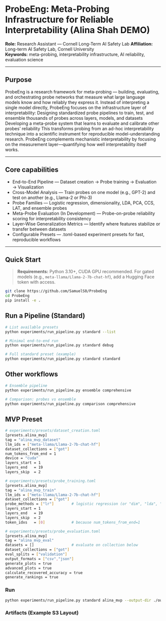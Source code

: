 # ProbeEng: Meta-Probing Infrastructure for Reliable Interpretability (Alina Shah DEMO) 

**Role:** Research Assistant — Cornell Long-Term AI Safety Lab
**Affiliation:** Long-term AI Safety Lab, Cornell University  
**Keywords:** meta-probing, interpretability infrastructure, AI reliability, evaluation science

---

## Purpose 

ProbeEng is a research framework for meta-probing — building, evaluating, and orchestrating probe networks that measure what large language models know and how reliably they express it.
Instead of interpreting a single model directly, ProbeEng focuses on the infrastructure layer of interpretability:
Designing standardized probe pipelines to train, test, and ensemble thousands of probes across layers, models, and datasets
Developing a meta-probe system that learns to evaluate and calibrate other probes’ reliability
This transforms probing from an ad-hoc interpretability technique into a scientific instrument for reproducible model-understanding research. ProbeEng complements mechanistic interpretability by focusing on the measurement layer—quantifying how well interpretability itself works.

---

## Core capabilities  

- End-to-End Pipeline — Dataset creation → Probe training → Evaluation → Visualization
- Cross-Model Analysis — Train probes on one model (e.g., GPT-2) and test on another (e.g., Llama-2 or Phi-3)
- Probe Families — Logistic regression, dimensionality, LDA, PCA, CCS, LAT, and ensemble probes
- Meta-Probe Evaluation (In Development) — Probe-on-probe reliability scoring for interpretability consistency
- Layer-Wise Generalization Metrics — Identify where features stabilize or transfer between datasets
- Configurable Presets — .toml-based experiment presets for fast, reproducible workflows

---

## Quick Start

> **Requirements:** Python 3.10+, CUDA GPU recommended. For gated models (e.g., `meta-llama/Llama-2-7b-chat-hf`), add a Hugging Face token with access.

```bash
git clone https://github.com/SamuelS0/ProbeEng
cd ProbeEng
pip install -e .
```

## Run a Pipeline (Standard)

```bash
# List available presets
python experiments/run_pipeline.py standard --list

# Minimal end-to-end run
python experiments/run_pipeline.py standard debug

# Full standard preset (example)
python experiments/run_pipeline.py standard standard
```

## Other workflows 

```bash
# Ensemble pipeline
python experiments/run_pipeline.py ensemble comprehensive

# Comparison: probes vs ensemble
python experiments/run_pipeline.py comparison comprehensive
```

## MVP Preset 
```bash
# experiments/presets/dataset_creation.toml
[presets.alina_mvp]
tag = "alina_mvp_dataset"
llm_ids = ["meta-llama/Llama-2-7b-chat-hf"]
dataset_collections = ["got"]
num_tokens_from_end = 1
device = "cuda"
layers_start = 1
layers_end   = 19
layers_skip  = 2

# experiments/presets/probe_training.toml
[presets.alina_mvp]
tag = "alina_mvp_train"
llm_ids = ["meta-llama/Llama-2-7b-chat-hf"]
dataset_collections = ["got"]
probe_methods = ["lr"]        # logistic regression (or "dim", "lda", "pca", "ccs", "lat")
layers_start = 1
layers_end   = 19
layers_skip  = 2
token_idxs   = [0]            # because num_tokens_from_end=1

# experiments/presets/probe_evaluation.toml
[presets.alina_mvp]
tag = "alina_mvp_eval"
datasets = []                 # evaluate on collection below
dataset_collections = ["got"]
eval_splits = ["validation"]
output_formats = ["csv","json"]
generate_plots = true
advanced_plots = true
calculate_recovered_accuracy = true
generate_rankings = true
```

### Run
```bash
python experiments/run_pipeline.py standard alina_mvp --output-dir ./output/
```

### Artifacts (Example S3 Layout)




